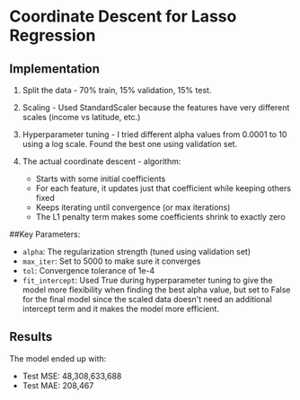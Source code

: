 # Coordinate Descent for Lasso Regression

## Implementation

1. Split the data - 70% train, 15% validation, 15% test.

2. Scaling - Used StandardScaler because the features have very different scales (income vs latitude, etc.)

3. Hyperparameter tuning - I tried different alpha values from 0.0001 to 10 using a log scale. Found the best one using validation set.

4. The actual coordinate descent - algorithm:
   - Starts with some initial coefficients
   - For each feature, it updates just that coefficient while keeping others fixed
   - Keeps iterating until convergence (or max iterations)
   - The L1 penalty term makes some coefficients shrink to exactly zero

##Key Parameters:

- `alpha`: The regularization strength (tuned using validation set)
- `max_iter`: Set to 5000 to make sure it converges
- `tol`: Convergence tolerance of 1e-4
- `fit_intercept`: Used True during hyperparameter tuning to give the model more flexibility when finding the best alpha value, but set to False for the final model since the scaled data doesn't need an additional intercept term and it makes the model more efficient.

## Results

The model ended up with:

- Test MSE: 48,308,633,688
- Test MAE: 208,467



